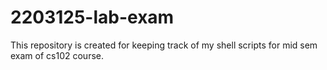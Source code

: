 # 2203125-lab-exam

This repository is created for keeping track of my shell scripts for mid sem exam of cs102 course.

